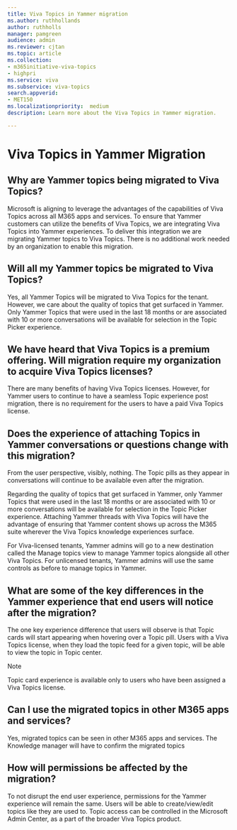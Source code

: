 ```yaml
---
title: Viva Topics in Yammer migration
ms.author: ruthhollands
author: ruthholls
manager: pamgreen
audience: admin
ms.reviewer: cjtan
ms.topic: article
ms.collection: 
- m365initiative-viva-topics
- highpri
ms.service: viva 
ms.subservice: viva-topics 
search.appverid:
- MET150   
ms.localizationpriority:  medium
description: Learn more about the Viva Topics in Yammer migration.

---
```


#  Viva Topics in Yammer Migration

 

## Why are Yammer topics being migrated to Viva Topics? 
Microsoft is aligning to leverage the advantages of the capabilities of Viva Topics across all M365 apps and services. To ensure that Yammer customers can utilize the benefits of Viva Topics, we are integrating Viva Topics into Yammer experiences. To deliver this integration we are migrating Yammer topics to Viva Topics. There is no additional work needed by an organization to enable this migration. 

## Will all my Yammer topics be migrated to Viva Topics? 
 Yes, all Yammer Topics will be migrated to Viva Topics for the tenant. However, we care about the quality of topics that get surfaced in Yammer. Only Yammer Topics that were used in the last 18 months or are associated with 10 or more conversations will be available for selection in the Topic Picker experience.  

## We have heard that Viva Topics is a premium offering. Will migration require my organization to acquire Viva Topics licenses? 
There are many benefits of having Viva Topics licenses. However, for Yammer users to continue to have a seamless Topic experience post migration, there is no requirement for the users to have a paid Viva Topics license.  

## Does the experience of attaching Topics in Yammer conversations or questions change with this migration? 
From the user perspective, visibly, nothing. The Topic pills as they appear in conversations will continue to be available even after the migration. 

Regarding the quality of topics that get surfaced in Yammer, only Yammer Topics that were used in the last 18 months or are associated with 10 or more conversations will be available for selection in the Topic Picker experience. Attaching Yammer threads with Viva Topics will have the advantage of ensuring that Yammer content shows up across the M365 suite wherever the Viva Topics knowledge experiences surface. 

For Viva-licensed tenants, Yammer admins will go to a new destination called the Manage topics view to manage Yammer topics alongside all other Viva Topics. For unlicensed tenants, Yammer admins will use the same controls as before to manage topics in Yammer. 

## What are some of the key differences in the Yammer experience that end users will notice after the migration? 
The one key experience difference that users will observe is that Topic cards will start appearing when hovering over a Topic pill. Users with a Viva Topics license, when they load the topic feed for a given topic, will be able to view the topic in Topic center. 

> [!Note] 
> Topic card experience is available only to users who have been assigned a Viva Topics license. 

## Can I use the migrated topics in other M365 apps and services? 
Yes, migrated topics can be seen in other M365 apps and services. The Knowledge manager will have to confirm the migrated topics 

## How will permissions be affected by the migration? 
To not disrupt the end user experience, permissions for the Yammer experience will remain the same. Users will be able to create/view/edit topics like they are used to. Topic access can be controlled in the Microsoft Admin Center, as a part of the broader Viva Topics product. 